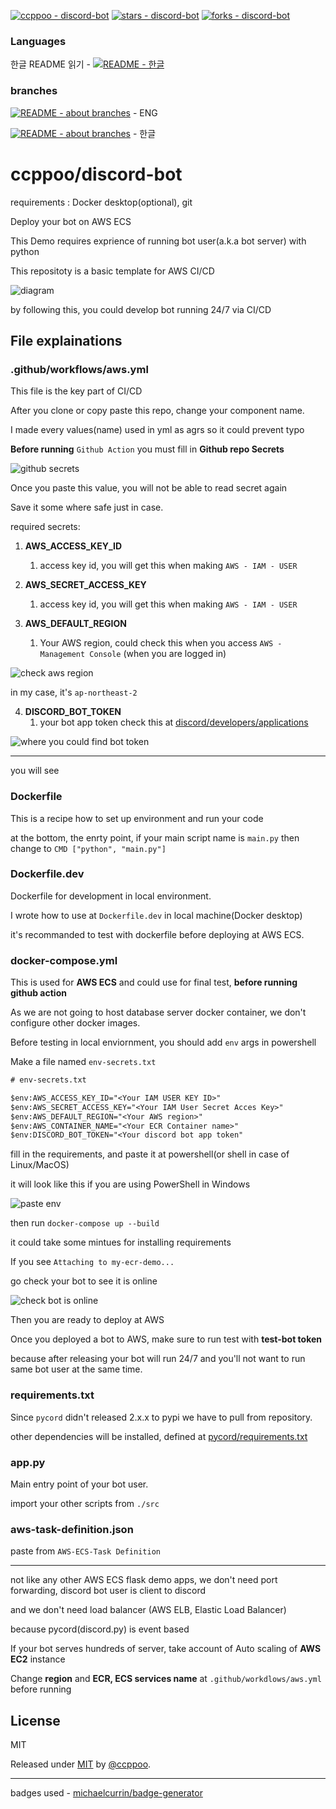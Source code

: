[![ccppoo - discord-bot](https://img.shields.io/static/v1?label=ccppoo&message=discord-bot&color=blue&logo=github)](https://github.com/ccppoo/discord-bot "Go to GitHub repo")
[![stars - discord-bot](https://img.shields.io/github/stars/ccppoo/discord-bot?style=social)](https://github.com/ccppoo/discord-bot)
[![forks - discord-bot](https://img.shields.io/github/forks/ccppoo/discord-bot?style=social)](https://github.com/ccppoo/discord-bot)

### Languages

한글 README 읽기 - [![README - 한글](https://img.shields.io/badge/README-한글-2ea44f)](./readme/readme-lang/readme-ko.md)

### branches

[![README - about branches](https://img.shields.io/badge/README-about_branches-2ea44f)](./readme/branches/readme.md) - ENG

[![README - about branches](https://img.shields.io/badge/README-about_branches-2ea44f)](./readme/branches/readme-lang/branches-ko.md) - 한글

# ccppoo/discord-bot

requirements : Docker desktop(optional), git

Deploy your bot on AWS ECS

This Demo requires exprience of running bot user(a.k.a bot server) with python

This repositoty is a basic template for AWS CI/CD

![diagram](./readme/img/discord-bot-server-cicd-flow.png)

by following this, you could develop bot running 24/7 via CI/CD

## File explainations

### .github/workflows/aws.yml

This file is the key part of CI/CD

After you clone or copy paste this repo, change your component name.

I made every values(name) used in yml as agrs so it could prevent typo

**Before running** `Github Action` you must fill in **Github repo Secrets**

![github secrets](./readme/img/github-secret-page.png)

Once you paste this value, you will not be able to read secret again

Save it some where safe just in case.

required secrets:

1. **AWS_ACCESS_KEY_ID**
   1. access key id, you will get this when making `AWS - IAM - USER`

2. **AWS_SECRET_ACCESS_KEY**
   1. access key id, you will get this when making `AWS - IAM - USER`

3. **AWS_DEFAULT_REGION**
   1. Your AWS region, could check this when you access `AWS - Management Console` (when you are logged in)

![check aws region](./readme/img/check-aws-region.png)

in my case, it's `ap-northeast-2`

4. **DISCORD_BOT_TOKEN**
   1. your bot app token check this at [discord/developers/applications](https://discord.com/developers/applications)

![where you could find bot token](./readme/img/bot-token-at-discord-dev-app.png)

------

you will see 

### Dockerfile

This is a recipe how to set up environment and run your code

at the bottom, the enrty point, if your main script name is `main.py` then change to `CMD ["python", "main.py"]`

### Dockerfile.dev

Dockerfile for development in local environment.

I wrote how to use at `Dockerfile.dev` in local machine(Docker desktop)

it's recommanded to test with dockerfile before deploying at AWS ECS.

### docker-compose.yml

This is used for **AWS ECS** and could use for final test, **before running github action**

As we are not going to host database server docker container, we don't configure other docker images.

Before testing in local enviornment, you should add `env` args in powershell

Make a file named `env-secrets.txt`

```txt
# env-secrets.txt

$env:AWS_ACCESS_KEY_ID="<Your IAM USER KEY ID>"
$env:AWS_SECRET_ACCESS_KEY="<Your IAM User Secret Acces Key>"
$env:AWS_DEFAULT_REGION="<Your AWS region>"
$env:AWS_CONTAINER_NAME="<Your ECR Container name>"
$env:DISCORD_BOT_TOKEN="<Your discord bot app token"
```

fill in the requirements, and paste it at powershell(or shell in case of Linux/MacOS)

it will look like this if you are using PowerShell in Windows

![paste env](./readme/img/paste-env-at-ps.png)

then run `docker-compose up --build`

it could take some mintues for installing requirements

If you see `Attaching to my-ecr-demo...`

go check your bot to see it is online

![check bot is online](./readme/img/bot-alive.png)

Then you are ready to deploy at AWS

Once you deployed a bot to AWS, make sure to run test with **test-bot token**

because after releasing your bot will run 24/7 and you'll not want to run same bot user at the same time.

### requirements.txt

Since `pycord` didn't released 2.x.x to pypi we have to pull from repository.

other dependencies will be installed, defined at [pycord/requirements.txt](https://github.com/Pycord-Development/pycord/blob/master/requirements.txt)

### app.py

Main entry point of your bot user.

import your other scripts from `./src`

### aws-task-definition.json

paste from `AWS-ECS-Task Definition`

---

not like any other AWS ECS flask demo apps, we don't need port forwarding, discord bot user is client to discord

and we don't need load balancer (AWS ELB, Elastic Load Balancer)

because pycord(discord.py) is event based

If your bot serves hundreds of server, take account of Auto scaling of **AWS EC2** instance

Change **region** and **ECR, ECS services name** at `.github/workdlows/aws.yml` before running

## License

MIT

Released under [MIT](/LICENSE) by [@ccppoo](https://github.com/ccppoo).

---

badges used - [michaelcurrin/badge-generator](https://michaelcurrin.github.io/badge-generator/#/)